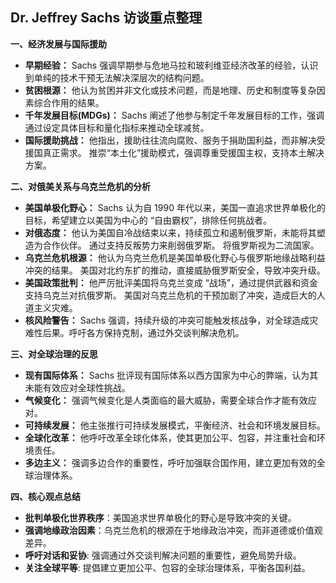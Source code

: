 ## Dr. Jeffrey Sachs 访谈重点整理

**一、经济发展与国际援助**

*   **早期经验：** Sachs 强调早期参与危地马拉和玻利维亚经济改革的经验，认识到单纯的技术干预无法解决深层次的结构问题。
*   **贫困根源：** 他认为贫困并非文化或技术问题，而是地理、历史和制度等复杂因素综合作用的结果。
*   **千年发展目标(MDGs)：** Sachs 阐述了他参与制定千年发展目标的工作，强调通过设定具体目标和量化指标来推动全球减贫。 
*   **国际援助挑战：** 他指出，援助往往流向腐败、服务于捐助国利益，而非解决受援国真正需求。 推崇“本土化”援助模式，强调尊重受援国主权，支持本土解决方案。

**二、对俄美关系与乌克兰危机的分析**

*   **美国单极化野心：** Sachs 认为自 1990 年代以来，美国一直追求世界单极化的目标，希望建立以美国为中心的 “自由霸权”，排除任何挑战者。
*   **对俄态度：** 他认为美国自冷战结束以来，持续孤立和遏制俄罗斯，未能将其塑造为合作伙伴。 通过支持反叛势力来削弱俄罗斯。 将俄罗斯视为二流国家。
*   **乌克兰危机根源：** 他认为乌克兰危机是美国单极化野心与俄罗斯地缘战略利益冲突的结果。 美国对北约东扩的推动，直接威胁俄罗斯安全，导致冲突升级。
*   **美国政策批判：** 他严厉批评美国将乌克兰变成 “战场”，通过提供武器和资金支持乌克兰对抗俄罗斯。 美国对乌克兰危机的干预加剧了冲突，造成巨大的人道主义灾难。
*   **核风险警告：** Sachs 强调，持续升级的冲突可能触发核战争，对全球造成灾难性后果。呼吁各方保持克制，通过外交谈判解决危机。

**三、对全球治理的反思**

*   **现有国际体系：** Sachs 批评现有国际体系以西方国家为中心的弊端，认为其未能有效应对全球性挑战。
*   **气候变化：** 强调气候变化是人类面临的最大威胁，需要全球合作才能有效应对。
*   **可持续发展：** 他主张推行可持续发展模式，平衡经济、社会和环境发展目标。
*   **全球化改革：** 他呼吁改革全球化体系，使其更加公平、包容，并注重社会和环境责任。
*   **多边主义：** 强调多边合作的重要性，呼吁加强联合国作用，建立更加有效的全球治理体系。

**四、核心观点总结**

*   **批判单极化世界秩序**：美国追求世界单极化的野心是导致冲突的关键。
*   **强调地缘政治因素**：乌克兰危机的根源在于地缘政治冲突，而非道德或价值观差异。
*   **呼吁对话和妥协**: 强调通过外交谈判解决问题的重要性，避免局势升级。
*   **关注全球平等**: 提倡建立更加公平、包容的全球治理体系，平衡各国利益。